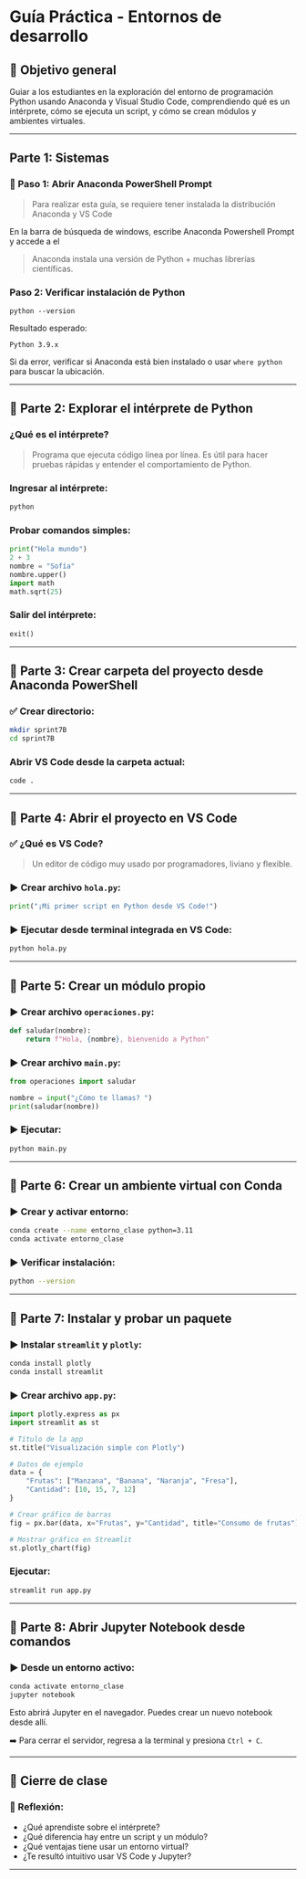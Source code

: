 # Guía Práctica - Entornos de desarrollo

## 🌟 Objetivo general
Guiar a los estudiantes en la exploración del entorno de programación Python usando Anaconda y Visual Studio Code, comprendiendo qué es un intérprete, cómo se ejecuta un script, y cómo se crean módulos y ambientes virtuales.

---

## Parte 1: Sistemas

### 🔹 Paso 1: Abrir Anaconda PowerShell Prompt

> Para realizar esta guía, se requiere tener instalada la distribución Anaconda y VS Code

En la barra de búsqueda de windows, escribe Anaconda Powershell Prompt y accede a el

> Anaconda instala una versión de Python + muchas librerías científicas.

### Paso 2: Verificar instalación de Python

```
python --version
```

Resultado esperado:

```
Python 3.9.x
```

Si da error, verificar si Anaconda está bien instalado o usar `where python` para buscar la ubicación.

---

## 🔹 Parte 2: Explorar el intérprete de Python

### ¿Qué es el intérprete?
> Programa que ejecuta código línea por línea. Es útil para hacer pruebas rápidas y entender el comportamiento de Python.

### Ingresar al intérprete:
```bash
python
```

### Probar comandos simples:
```python
print("Hola mundo")
2 + 3
nombre = "Sofía"
nombre.upper()
import math
math.sqrt(25)
```

### Salir del intérprete:
```python
exit()
```

---

## 🔹 Parte 3: Crear carpeta del proyecto desde Anaconda PowerShell

### ✅ Crear directorio:
```bash
mkdir sprint7B
cd sprint7B
```

### Abrir VS Code desde la carpeta actual:
```bash
code .
```

---

## 🔹 Parte 4: Abrir el proyecto en VS Code

### ✅ ¿Qué es VS Code?
> Un editor de código muy usado por programadores, liviano y flexible.


### ▶️ Crear archivo `hola.py`:

```python
print("¡Mi primer script en Python desde VS Code!")
```

### ▶️ Ejecutar desde terminal integrada en VS Code:
```bash
python hola.py
```

---

## 🔹 Parte 5: Crear un módulo propio

### ▶️ Crear archivo `operaciones.py`:
```python
def saludar(nombre):
    return f"Hola, {nombre}, bienvenido a Python"
```

### ▶️ Crear archivo `main.py`:
```python
from operaciones import saludar

nombre = input("¿Cómo te llamas? ")
print(saludar(nombre))
```

### ▶️ Ejecutar:
```bash
python main.py
```

---

## 🔹 Parte 6: Crear un ambiente virtual con Conda

### ▶️ Crear y activar entorno:
```bash
conda create --name entorno_clase python=3.11
conda activate entorno_clase
```

### ▶️ Verificar instalación:
```bash
python --version
```

---

## 🔹 Parte 7: Instalar y probar un paquete

### ▶️ Instalar `streamlit` y `plotly`:
```bash
conda install plotly
conda install streamlit
```

### ▶️ Crear archivo `app.py`:
```python
import plotly.express as px
import streamlit as st

# Título de la app
st.title("Visualización simple con Plotly")

# Datos de ejemplo
data = {
    "Frutas": ["Manzana", "Banana", "Naranja", "Fresa"],
    "Cantidad": [10, 15, 7, 12]
}

# Crear gráfico de barras
fig = px.bar(data, x="Frutas", y="Cantidad", title="Consumo de frutas")

# Mostrar gráfico en Streamlit
st.plotly_chart(fig)
```

### Ejecutar:
```bash
streamlit run app.py
```

---

## 🔹 Parte 8: Abrir Jupyter Notebook desde comandos

### ▶️ Desde un entorno activo:
```bash
conda activate entorno_clase
jupyter notebook
```

Esto abrirá Jupyter en el navegador. Puedes crear un nuevo notebook desde allí.

➡️ Para cerrar el servidor, regresa a la terminal y presiona `Ctrl + C`.

---

## 🚪 Cierre de clase

### 🧰 Reflexión:
- ¿Qué aprendiste sobre el intérprete?
- ¿Qué diferencia hay entre un script y un módulo?
- ¿Qué ventajas tiene usar un entorno virtual?
- ¿Te resultó intuitivo usar VS Code y Jupyter?

---
